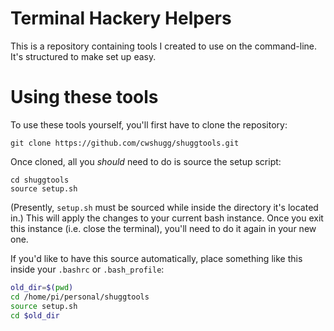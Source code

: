 # Terminal Hackery Helpers
This is a repository containing tools I created to use on the command-line. It's structured to make set up easy.

# Using these tools
To use these tools yourself, you'll first have to clone the repository:

    git clone https://github.com/cwshugg/shuggtools.git

Once cloned, all you *should* need to do is source the setup script:

    cd shuggtools
    source setup.sh

(Presently, `setup.sh` must be sourced while inside the directory it's located in.) This will apply the changes to your current bash instance. Once you exit this instance (i.e. close the terminal), you'll need to do it again in your new one.

If you'd like to have this source automatically, place something like this inside your `.bashrc` or `.bash_profile`:

```bash
old_dir=$(pwd)
cd /home/pi/personal/shuggtools
source setup.sh
cd $old_dir
```

